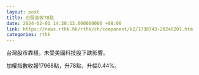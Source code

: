 ```yaml
---
layout: post
title: 台股高收78點
date: 2024-02-01 14:20:12.000000000 +08:00
link: https://news.rthk.hk/rthk/ch/component/k2/1738743-20240201.htm
categories: rthk
---
```


台灣股市靠穩，未受美國科技股下跌影響。

加權指數收報17968點，升78點，升幅0.44%。
